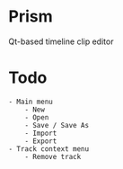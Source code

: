 Prism
=====

Qt-based timeline clip editor

Todo
====
	- Main menu
		- New
		- Open
		- Save / Save As
		- Import
		- Export
	- Track context menu
		- Remove track
